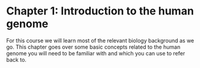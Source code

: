# Chapter 1: Introduction to the human genome

For this course we will learn most of the relevant biology background as we go. This chapter goes over some basic concepts related to the human genome you will need to be familiar with and which you can use to refer back to.

```{tableofcontents}
```
